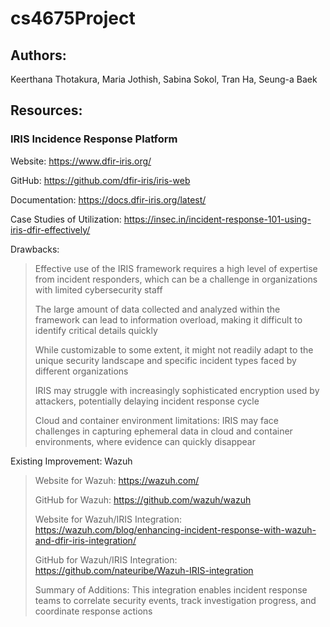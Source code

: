 # cs4675Project
## Authors:
Keerthana Thotakura, Maria Jothish, Sabina Sokol, Tran Ha, Seung-a Baek
## Resources:
### IRIS Incidence Response Platform
Website: https://www.dfir-iris.org/

GitHub: https://github.com/dfir-iris/iris-web

Documentation: https://docs.dfir-iris.org/latest/

Case Studies of Utilization: https://insec.in/incident-response-101-using-iris-dfir-effectively/

Drawbacks:

> Effective use of the IRIS framework requires a high level of expertise from incident responders, which can be a challenge in organizations with limited cybersecurity staff
> 
> The large amount of data collected and analyzed within the framework can lead to information overload, making it difficult to identify critical details quickly
> 
> While customizable to some extent, it might not readily adapt to the unique security landscape and specific incident types faced by different organizations
> 
> IRIS may struggle with increasingly sophisticated encryption used by attackers, potentially delaying incident response cycle
> 
> Cloud and container environment limitations: IRIS may face challenges in capturing ephemeral data in cloud and container environments, where evidence can quickly disappear


Existing Improvement: Wazuh

> Website for Wazuh: https://wazuh.com/
> 
> GitHub for Wazuh: https://github.com/wazuh/wazuh
> 
> Website for Wazuh/IRIS Integration: https://wazuh.com/blog/enhancing-incident-response-with-wazuh-and-dfir-iris-integration/
> 
> GitHub for Wazuh/IRIS Integration: https://github.com/nateuribe/Wazuh-IRIS-integration
> 
> Summary of Additions: This integration enables incident response teams to correlate security events, track investigation progress, and coordinate response actions
